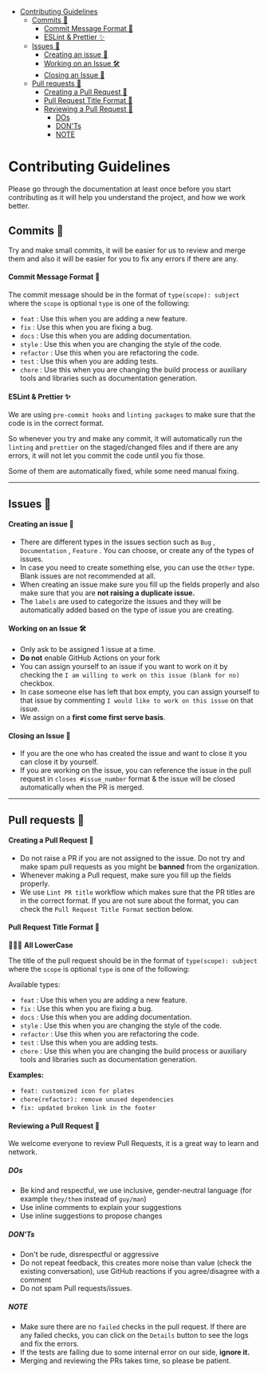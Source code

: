 <!-- TOC -->

- [Contributing Guidelines](#contributing-guidelines)
  - [Commits 👮](#commits-)
    - [Commit Message Format 🔐](#commit-message-format-)
    - [ESLint \& Prettier ✨](#eslint--prettier-)
  - [Issues 👮](#issues-)
    - [Creating an issue 📝](#creating-an-issue-)
    - [Working on an Issue 🛠️](#working-on-an-issue-️)
    - [Closing an Issue 📌](#closing-an-issue-)
  - [Pull requests 👮](#pull-requests-)
    - [Creating a Pull Request 📝](#creating-a-pull-request-)
    - [Pull Request Title Format 🔐](#pull-request-title-format-)
    - [Reviewing a Pull Request 📌](#reviewing-a-pull-request-)
      - [DOs](#dos)
      - [DON'Ts](#donts)
      - [NOTE](#note)

<!-- /TOC -->

# Contributing Guidelines

Please go through the documentation at least once before you start contributing
as it will help you understand the project, and how we work better.

## Commits 👮

Try and make small commits, it will be easier for us to review and merge them
and also it will be easier for you to fix any errors if there are any.

#### Commit Message Format 🔐

The commit message should be in the format of `type(scope): subject` where the
`scope` is optional `type` is one of the following:

- `feat` : Use this when you are adding a new feature.
- `fix` : Use this when you are fixing a bug.
- `docs` : Use this when you are adding documentation.
- `style` : Use this when you are changing the style of the code.
- `refactor` : Use this when you are refactoring the code.
- `test` : Use this when you are adding tests.
- `chore` : Use this when you are changing the build process or auxiliary tools
  and libraries such as documentation generation.

#### ESLint & Prettier ✨

We are using `pre-commit hooks` and `linting packages` to make sure that the
code is in the correct format.

So whenever you try and make any commit, it will automatically run the `linting`
and `prettier` on the staged/changed files and if there are any errors, it will
not let you commit the code until you fix those.

Some of them are automatically fixed, while some need manual fixing.

---

## Issues 👮

#### Creating an issue 📝

- There are different types in the issues section such as `Bug` ,
  `Documentation` , `Feature` . You can choose, or create any of the types of
  issues.
- In case you need to create something else, you can use the `Other` type. Blank
  issues are not recommended at all.
- When creating an issue make sure you fill up the fields properly and also make
  sure that you are **not raising a duplicate issue.**
- The `labels` are used to categorize the issues and they will be automatically
  added based on the type of issue you are creating.

#### Working on an Issue 🛠️

- Only ask to be assigned 1 issue at a time.
- **Do not** enable GitHub Actions on your fork
- You can assign yourself to an issue if you want to work on it by checking the
  `I am willing to work on this issue (blank for no)` checkbox.
- In case someone else has left that box empty, you can assign yourself to that
  issue by commenting `I would like to work on this issue` on that issue.
- We assign on a **first come first serve basis**.

#### Closing an Issue 📌

- If you are the one who has created the issue and want to close it you can
  close it by yourself.
- If you are working on the issue, you can reference the issue in the pull
  request in `closes #issue_number` format & the issue will be closed
  automatically when the PR is merged.

---

## Pull requests 👮

#### Creating a Pull Request 📝

- Do not raise a PR if you are not assigned to the issue. Do not try and make
  spam pull requests as you might be **banned** from the organization.
- Whenever making a Pull request, make sure you fill up the fields properly.
- We use `Lint PR title` workflow which makes sure that the PR titles are in the
  correct format. If you are not sure about the format, you can check the
  `Pull Request Title Format` section below.

#### Pull Request Title Format 🔐

🔴🔴🔴 **All LowerCase**

The title of the pull request should be in the format of `type(scope): subject`
where the `scope` is optional `type` is one of the following:

Available types:

- `feat` : Use this when you are adding a new feature.
- `fix` : Use this when you are fixing a bug.
- `docs` : Use this when you are adding documentation.
- `style` : Use this when you are changing the style of the code.
- `refactor` : Use this when you are refactoring the code.
- `test` : Use this when you are adding tests.
- `chore` : Use this when you are changing the build process or auxiliary tools
  and libraries such as documentation generation.

**Examples:**

- `feat: customized icon for plates`
- `chore(refactor): remove unused dependencies`
- `fix: updated broken link in the footer`

#### Reviewing a Pull Request 📌

We welcome everyone to review Pull Requests, it is a great way to learn and
network.

##### DOs

- Be kind and respectful, we use inclusive, gender-neutral language (for example
  `they/them` instead of `guy/man`)
- Use inline comments to explain your suggestions
- Use inline suggestions to propose changes

##### DON'Ts

- Don't be rude, disrespectful or aggressive
- Do not repeat feedback, this creates more noise than value (check the existing
  conversation), use GitHub reactions if you agree/disagree with a comment
- Do not spam Pull requests/issues.

##### NOTE

- Make sure there are no `failed` checks in the pull request. If there are any
  failed checks, you can click on the `Details` button to see the logs and fix
  the errors.
- If the tests are failing due to some internal error on our side, **ignore
  it.**
- Merging and reviewing the PRs takes time, so please be patient.
